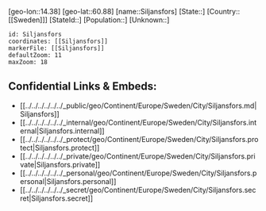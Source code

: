 ﻿---
location: [60.88,14.38]
mapzoom: [7,12] 
mapmarker: city 
type: City
tags:
- geo/City


SpocWebEntityId: 34270
isDeleted: false
confidential: public

---
[geo-lon::14.38]
[geo-lat::60.88]
[name::Siljansfors]
[State::]
[Country::[[Sweden]]]
[StateId::]
[Population::]
[Unknown::]


```leaflet
id: Siljansfors
coordinates: [[Siljansfors]]
markerFile: [[Siljansfors]]
defaultZoom: 11 
maxZoom: 18
```


## Confidential Links & Embeds: 
- [[../../../../../../_public/geo/Continent/Europe/Sweden/City/Siljansfors.md|Siljansfors]] 
- [[../../../../../../_internal/geo/Continent/Europe/Sweden/City/Siljansfors.internal|Siljansfors.internal]] 
- [[../../../../../../_protect/geo/Continent/Europe/Sweden/City/Siljansfors.protect|Siljansfors.protect]] 
- [[../../../../../../_private/geo/Continent/Europe/Sweden/City/Siljansfors.private|Siljansfors.private]] 
- [[../../../../../../_personal/geo/Continent/Europe/Sweden/City/Siljansfors.personal|Siljansfors.personal]] 
- [[../../../../../../_secret/geo/Continent/Europe/Sweden/City/Siljansfors.secret|Siljansfors.secret]] 
